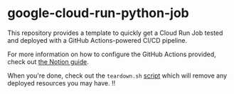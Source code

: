 # google-cloud-run-python-job

This repository provides a template to quickly get a Cloud Run Job tested and deployed
with a GitHub Actions-powered CI/CD pipeline.

For more information on how to configure the GitHub Actions provided, check out [the
Notion guide](https://eastern-diagnostic-580.notion.site/Set-up-CI-CD-for-Google-Cloud-Run-with-Github-Actions-de0624a66b244d829517c9bf77c89dcb).

When you're done, check out the `teardown.sh` [script](scripts/teardown.sh) which will
remove any deployed resources you may have.
!!
